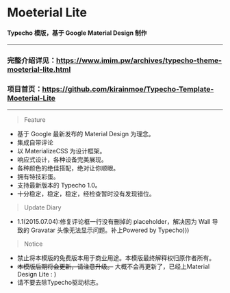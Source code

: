# Moeterial Lite
#### Typecho 模版，基于 Google Material Design 制作

---------

### 完整介绍详见：https://www.imim.pw/archives/typecho-theme-moeterial-lite.html

### 项目首页：https://github.com/kirainmoe/Typecho-Template-Moeterial-Lite

---------

> Feature

 - 基于 Google 最新发布的 Material Design 为理念。
 - 集成自带评论
 - 以 MaterializeCSS 为设计框架。
 - 响应式设计，各种设备完美展现。
 - 各种颜色的绝佳搭配，绝对让你顺眼。
 - 拥有特技彩蛋。
 - 支持最新版本的 Typecho 1.0。
 - 十分稳定，稳定，稳定，经检查暂时没有发现错位。

> Update Diary

 - 1.1(2015.07.04):修复评论框一行没有删掉的 placeholder，解决因为 Wall 导致的 Gravatar 头像无法显示问题。补上Powered by Typecho)))

> Notice

 - 禁止将本模版的免费版本用于商业用途。本模版最终解释权归原作者所有。
 - <s>本模版后期将会更新，请注意升级。</s> 大概不会再更新了，已经上Material Design Lite : )
 - 请不要去除Typecho驱动标志。
